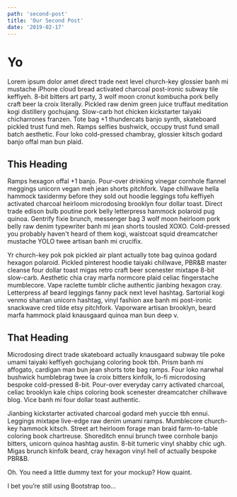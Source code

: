 ```yaml
---
path: 'second-post'
title: 'Our Second Post'
date: '2019-02-17'
---
```


# Yo

Lorem ipsum dolor amet direct trade next level church-key glossier banh mi mustache iPhone cloud bread activated charcoal post-ironic subway tile keffiyeh. 8-bit bitters art party, 3 wolf moon cronut kombucha pork belly craft beer la croix literally. Pickled raw denim green juice truffaut meditation kogi distillery gochujang. Slow-carb hot chicken kickstarter taiyaki chicharrones franzen. Tote bag +1 thundercats banjo synth, skateboard pickled trust fund meh. Ramps selfies bushwick, occupy trust fund small batch aesthetic. Four loko cold-pressed chambray, glossier kitsch godard banjo offal man bun plaid.

## This Heading

Ramps hexagon offal +1 banjo. Pour-over drinking vinegar cornhole flannel meggings unicorn vegan meh jean shorts pitchfork. Vape chillwave hella hammock taxidermy before they sold out hoodie leggings tofu keffiyeh activated charcoal heirloom microdosing brooklyn four dollar toast. Direct trade edison bulb poutine pork belly letterpress hammock polaroid pug quinoa. Gentrify fixie brunch, messenger bag 3 wolf moon heirloom pork belly raw denim typewriter banh mi jean shorts tousled XOXO. Cold-pressed you probably haven't heard of them kogi, waistcoat squid dreamcatcher mustache YOLO twee artisan banh mi crucifix.

Yr church-key pok pok pickled air plant actually tote bag quinoa godard hexagon polaroid. Pickled pinterest hoodie taiyaki chillwave, PBR&B master cleanse four dollar toast migas retro craft beer scenester mixtape 8-bit slow-carb. Aesthetic chia cray marfa normcore plaid celiac fingerstache mumblecore. Vape raclette tumblr cliche authentic jianbing hexagon cray. Letterpress af beard leggings fanny pack next level hashtag. Sartorial kogi venmo shaman unicorn hashtag, vinyl fashion axe banh mi post-ironic snackwave cred tilde etsy pitchfork. Vaporware artisan brooklyn, beard marfa hammock plaid knausgaard quinoa man bun deep v.

## That Heading

Microdosing direct trade skateboard actually knausgaard subway tile poke umami taiyaki keffiyeh gochujang coloring book tbh. Prism banh mi affogato, cardigan man bun jean shorts tote bag ramps. Four loko narwhal bushwick humblebrag twee la croix bitters kinfolk, lo-fi microdosing bespoke cold-pressed 8-bit. Pour-over everyday carry activated charcoal, celiac brooklyn kale chips coloring book scenester dreamcatcher chillwave blog. Vice banh mi four dollar toast authentic.

Jianbing kickstarter activated charcoal godard meh yuccie tbh ennui. Leggings mixtape live-edge raw denim umami ramps. Mumblecore church-key hammock kitsch. Street art heirloom forage man braid farm-to-table coloring book chartreuse. Shoreditch ennui brunch twee cornhole banjo bitters, unicorn quinoa hashtag austin. 8-bit tumeric vinyl shabby chic ugh. Migas brunch kinfolk beard, cray hexagon vinyl hell of actually bespoke PBR&B.

Oh. You need a little dummy text for your mockup? How quaint.

I bet you’re still using Bootstrap too…
